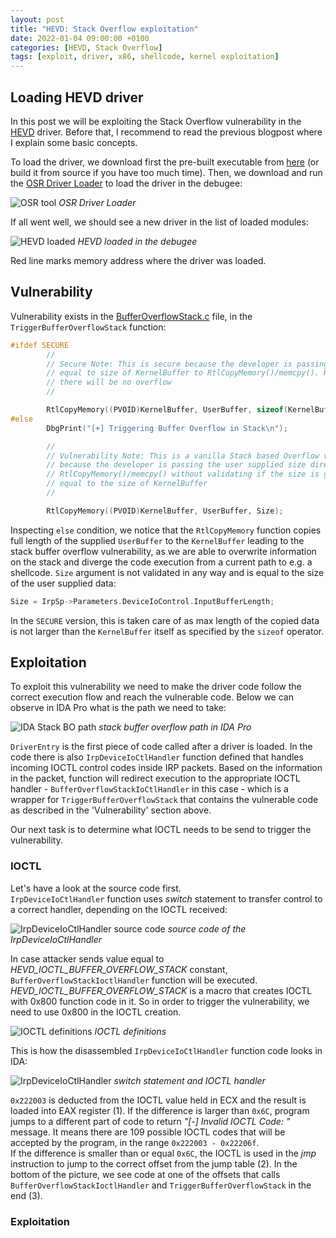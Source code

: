 ```yaml
---
layout: post
title: "HEVD: Stack Overflow exploitation"
date: 2022-01-04 09:00:00 +0100
categories: [HEVD, Stack Overflow]
tags: [exploit, driver, x86, shellcode, kernel exploitation]
---
```



## <span class="myheader">Loading HEVD driver</span>

In this post we will be exploiting the Stack Overflow vulnerability in the [HEVD](https://github.com/hacksysteam/HackSysExtremeVulnerableDriver) driver. Before that, I recommend to read the previous blogpost where I explain some basic concepts.

To load the driver, we download first the pre-built executable from [here](https://github.com/hacksysteam/HackSysExtremeVulnerableDriver/releases) (or build it from source if you have too much time). Then, we download and run the [OSR Driver Loader](https://www.osronline.com/article.cfm%5earticle=157.htm) to load the driver in the debugee:

![OSR tool](/assets/img/osr_tool.png)
_OSR Driver Loader_

If all went well, we should see a new driver in the list of loaded modules:

![HEVD loaded](/assets/img/windbg_loaded_hevd.png)
_HEVD loaded in the debugee_

Red line marks memory address where the driver was loaded.


## <span class="myheader">Vulnerability</span>

Vulnerability exists in the [BufferOverflowStack.c](https://github.com/hacksysteam/HackSysExtremeVulnerableDriver/blob/master/Driver/HEVD/Windows/BufferOverflowStack.c) file, in the <code>TriggerBufferOverflowStack</code> function:

```c
#ifdef SECURE
        //
        // Secure Note: This is secure because the developer is passing a size
        // equal to size of KernelBuffer to RtlCopyMemory()/memcpy(). Hence,
        // there will be no overflow
        //

        RtlCopyMemory((PVOID)KernelBuffer, UserBuffer, sizeof(KernelBuffer));
#else
        DbgPrint("[+] Triggering Buffer Overflow in Stack\n");

        //
        // Vulnerability Note: This is a vanilla Stack based Overflow vulnerability
        // because the developer is passing the user supplied size directly to
        // RtlCopyMemory()/memcpy() without validating if the size is greater or
        // equal to the size of KernelBuffer
        //

        RtlCopyMemory((PVOID)KernelBuffer, UserBuffer, Size);
```

Inspecting <code>else</code> condition, we notice that the <code>RtlCopyMemory</code> function copies full length of the supplied <code>UserBuffer</code> to the <code>KernelBuffer</code> leading to the stack buffer overflow vulnerability, as we are able to overwrite information on the stack and diverge the code execution from a current path to e.g. a shellcode. <code>Size</code> argument is not validated in any way and is equal to the size of the user supplied data:

```c
Size = IrpSp->Parameters.DeviceIoControl.InputBufferLength;
```

In the <code>SECURE</code> version, this is taken care of as max length of the copied data is not larger than the <code>KernelBuffer</code> itself as specified by the <code>sizeof</code> operator. 

## <span class="myheader">Exploitation</span>

To exploit this vulnerability we need to make the driver code follow the correct execution flow and reach the vulnerable code. Below we can observe in IDA Pro what is the path we need to take:

![IDA Stack BO path](/assets/img/ida_stackbo_path.png)
*stack buffer overflow path in IDA Pro*

<code>DriverEntry</code> is the first piece of code called after a driver is loaded. In the code there is also <code>IrpDeviceIoCtlHandler</code> function defined that handles incoming IOCTL control codes inside IRP packets.
Based on the information in the packet, function will redirect execution to the appropriate IOCTL handler - <code>BufferOverflowStackIoCtlHandler</code> in this case - which is a wrapper for <code>TriggerBufferOverflowStack</code> that contains the vulnerable code as described in the 'Vulnerability' section above.

Our next task is to determine what IOCTL needs to be send to trigger the vulnerability.

### <span class="myheader">IOCTL</span>

Let's have a look at the source code first.
<br>
<code>IrpDeviceIoCtlHandler</code> function uses *switch* statement to transfer control to a correct handler, depending on the IOCTL received:

![IrpDeviceIoCtlHandler source code](/assets/img/code_IrpDeviceIoCtlHandler.png)
*source code of the IrpDeviceIoCtlHandler*

In case attacker sends value equal to *HEVD_IOCTL_BUFFER_OVERFLOW_STACK* constant, <code>BufferOverflowStackIoctlHandler</code> function will be executed. *HEVD_IOCTL_BUFFER_OVERFLOW_STACK* is a macro that creates IOCTL with 0x800 function code in it. So in order to trigger the vulnerability, we need to use 0x800 in the IOCTL creation.

![IOCTL definitions](/assets/img/code_IOCTL_definitions.png)
*IOCTL definitions*

This is how the disassembled <code>IrpDeviceIoCtlHandler</code> function code looks in IDA:

![IrpDeviceIoCtlHandler](/assets/img/ida_stackbo_flow.png)
*switch statement and IOCTL handler*

<code>0x222003</code> is deducted from the IOCTL value held in ECX and the result is loaded into EAX register (1). If the difference is larger than <code>0x6C</code>, program jumps to a different part of code to return *"[-] Invalid IOCTL Code: "* message. It means there are 109 possible IOCTL codes that will be accepted by the program, in the range <code>0x222003 - 0x22206f</code>.
<br>
If the difference is smaller than or equal <code>0x6C</code>, the IOCTL is used in the *jmp* instruction to jump to the correct offset from the jump table (2). In the bottom of the picture, we see code at one of the offsets that calls <code>BufferOverflowStackIoctlHandler</code> and <code>TriggerBufferOverflowStack</code> in the end (3).

### <span class="myheader">Exploitation</span>

